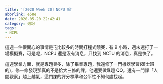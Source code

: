 ```yaml
---
title: '[2020 Week 20] NCPU 呢'
abbrlink: e58e
date: 2020-05-20 22:42:41
category: 週記
tags:
- NCPU
---
```

這週一件很開心的事情是花比較多的時間打程式競賽，有 9 小時，週末還打了一場模擬賽，可是呢，NCPU 還是沒有消息，只找到 NCTU 的消息，真是快了。
<!-- more -->
這週學業方面，就是專題很多，除了畢業專題，我還修了一門機器學習(碩士班的)，修一修發現那真的不是給大三修的課，他還要做專題 QQ。還有一門課「人間觀察」越上越氣，這門課的評分標準和公平性不知何處找起。